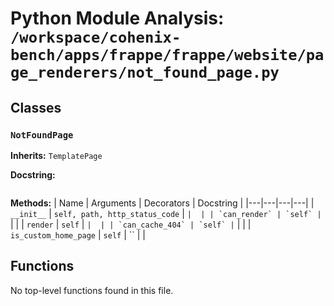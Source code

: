 # Python Module Analysis: `/workspace/cohenix-bench/apps/frappe/frappe/website/page_renderers/not_found_page.py`

## Classes

### `NotFoundPage`
**Inherits:** `TemplatePage`


**Docstring:**
```

```

**Methods:**
| Name | Arguments | Decorators | Docstring |
|---|---|---|---|
| `__init__` | `self, path, http_status_code` | `` |  |
| `can_render` | `self` | `` |  |
| `render` | `self` | `` |  |
| `can_cache_404` | `self` | `` |  |
| `is_custom_home_page` | `self` | `` |  |





## Functions

No top-level functions found in this file.
